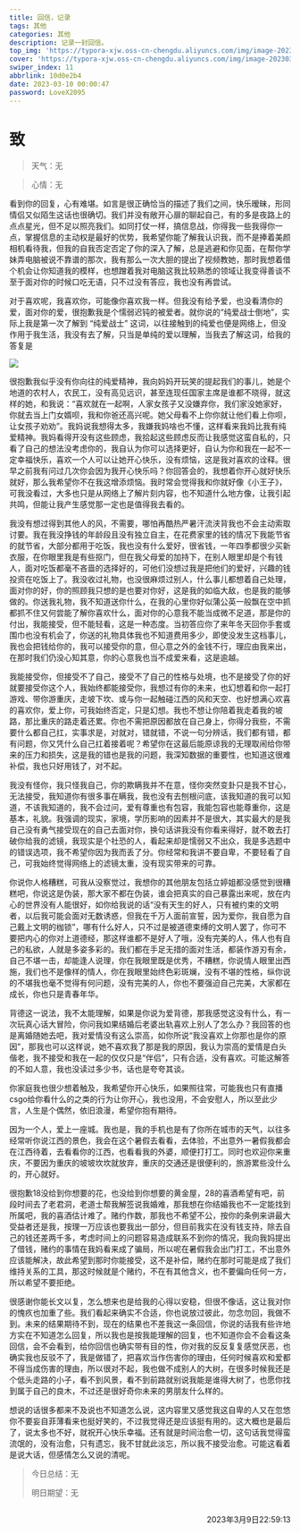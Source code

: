 ```yaml
---
title: 回信，记录
tags: 其他
categories: 其他
description: 记录一封回信。
top_img: 'https://typora-xjw.oss-cn-chengdu.aliyuncs.com/img/image-20230312214708605.png'
cover: 'https://typora-xjw.oss-cn-chengdu.aliyuncs.com/img/image-20230312214708605.png'
swiper_index: 11
abbrlink: 10d0e2b4
date: 2023-03-10 00:00:47
password: LoveX2095
---
```


# 致

> 天气：无

> 心情：无

看到你的回复，心有难堪。如言是很正确恰当的描述了我们之间，快乐暧昧，形同情侣又似陌生这话也很确切。我们并没有敞开心扉的聊起自己，有的多是夜路上的点点星光，但不足以照亮我们。如同打仗一样，搞信息战，你得我一些我得你一点，掌握信息的主动权是最好的优势，我希望你能了解我认识我，而不是捧着美颜相机看待我，但我的自我否定否定了你的深入了解，总是逃避和你见面，在帮你学妹弄电脑被说不靠谱的那次，我有那么一次大胆的提出了视频教她，那时我想着借个机会让你知道我的模样，也想蹭着我对电脑这我比较熟悉的领域让我变得善谈不至于面对你的时候口吃无语，只不过没有答应，我也没有再尝试。



对于喜欢呢，我喜欢你，可能像你喜欢我一样。但我没有给予爱，也没看清你的爱，面对你的爱，很抱歉我是个懦弱迟钝的被爱者。就你说的“纯爱战士倒地”，实际上我是第一次了解到 “纯爱战士” 这词，以往接触到的纯爱也便是网络上，但没作用于我生活，我没有去了解，只当是单纯的爱以理解，当我去了解这词，给我的答复是 

![](https://typora-xjw.oss-cn-chengdu.aliyuncs.com/img/image-20230312214708605.png)

很抱歉我似乎没有你向往的纯爱精神，我向妈妈开玩笑的提起我们的事儿，她是个地道的农村人，农民工，没有高见远识，甚至连现任国家主席是谁都不晓得，就这样的她，和我说：“喜欢就在一起啊，人家女孩子又没嫌弃你，我们家没她家好，你就去当上门女婿呗，我和你爸还高兴呢。她父母看不上你你就让他们看上你呗，让女孩子劝劝”。我妈说我想得太多，我嫌我妈啥也不懂，这样看来我妈比我有纯爱精神。我妈看得开没有这些顾虑，我拾起这些顾虑反而让我感觉这蛮自私的，只看了自己的想法没考虑你的，我自认为你可以选择更好，自认为你和我在一起不一定幸福快乐，喜欢一个人可以让她开心快乐，没有烦恼，这是我对喜欢的诠释。很早之前我有问过几次你会因为我开心快乐吗？你回答会的，我想着你开心就好快乐就好，那么我希望你不在我这增添烦恼。我时常会觉得我和你就好像《小王子》，可我没看过，大多也只是从网络上了解片刻内容，也不知道什么地方像，让我引起共鸣，但能让我产生感觉那一定也是值得我去看的。



我没有想过得到其他人的风，不需要，哪怕再酷热严暑汗流浃背我也不会主动索取讨要。我在我没挣钱的年龄段且没有独立自主，在花费家里的钱的情况下我能节省的就节省，大部分都用于吃饭，我也没有什么爱好，很省钱，一年四季都很少买新衣服，在你眼里我是有些抠门，但在我父母爱的加持下，在别人眼里却是个有钱人，面对吃饭都毫不吝啬的选择好的，可他们没想过我是把他们的爱好，兴趣的钱投资在吃饭上了。我没收过礼物，也没很麻烦过别人，什么事儿都想着自己处理，面对你的好，你的照顾我只想的是也要对你好，这是我的如临大敌，也是我的能够做的。你送我礼物，我不知道送你什么，在我的心里你好似蒲公英一般飘在空中抓都抓不住又何尝能了解你喜欢什么，面对你的心意我不能当成微不足道，那是你的付出，我能接受，但不能轻看，这是一种态度。当初答应你了来年冬天回你手套或围巾也没有机会了，你送的礼物具体我也不知道费用多少，即使没发生这档事儿，我也会把钱给你的，我可以接受你的意，但心意之外的金钱不行，理应由我来出，在那时我们仍没心知其意，你的心意我也当不成爱来看，这是逾越。



我能接受你，但接受不了自己，接受不了自己的性格与处境，也不是接受了你的好就要接受你这个人，我始终都能接受你，我想过有你的未来，也幻想着和你一起打游戏、带你游重庆，走坡下坎、或与你一起触碰江西的风和天空、也好想满心欢喜的喜欢你，爱上你，可我始终否定，只是幻想。我也不想让你陪着我走着我的坡路，那比重庆的路走着还累。你也不需把原因都放在自己身上，你得分我些，不需要什么都自己扛，实事求是，对就对，错就错，不说一句分辨话，我们都有错，都有问题，你又凭什么自己扛着接着呢？希望你在这最后能原谅我的无理取闹给你带来的压力和损失，这是我的错也是我的问题，我深知数据的重要性，也知道这很难补偿，我也只好用钱了，对不起。



我没有怪你，我只怪我自己，你的欺瞒我并不在意，怪你突然变卦只是我不甘心，无法接受，我知道你有很多事在瞒我，我也没有去刨根问底，该我知道的我可以知道，不该我知道的，我不会过问，爱有尊重也有包容，我能包容也能尊重你，这是基本，礼貌。我强调的现实，家境，学历影响的因素并不是很大，其实最大的是我自己没有勇气接受现在的自己去面对你，换句话讲我没有你看来得好，就不敢去打破你给我的滤镜，我现实是个社恐的人，看起来却是懦弱又不出众，我是多选题中的错误选项，我不希望你因为我而丢了分。你经常和我讲不要自卑，不要轻看了自己，可我始终觉得网络上的滤镜太重，没有现实带来的可靠。



你说你人格糟糕，可我从没察觉过，我想你的其他朋友包括立婷姐都没感觉到很糟糕吧，你说这是伪装，那大家不都在伪装，谁会把真实的自己暴露出来呢，放在内心的世界没有人能很好，如你给我说的话“没有天生的好人，只有被约束的文明者，以后我可能会面对无数诱惑，但我在千万人面前宣誓，因为爱你，我自愿为自己戴上文明的枷锁”，哪有什么好人，只不过是被道德束缚的文明人罢了，你可不要把内心的你对上道德经，那这样谁都不是好人了哦，没有完美的人，伟人也有自己的私欲，人就是多姿多彩的。我们都在手足无措的面对生活，都装作游刃有余，自己不堪一击，却能逢人说理，你在我眼里既是优秀，不糟糕，你说情人眼里出西施，我们也不是像样的情人，你在我眼里始终色彩斑斓，没有不堪的性格，纵你说的不堪我也毫不觉得有何问题，没有完美的人，你也不要强迫自己完美，大家都在成长，你也只是青春年华。



背德这一说法，我不太能理解，如果是你说为爱背德，那我感觉这没有什么，有一次玩真心话大冒险，你问我如果结婚后老婆出轨喜欢上别人了怎么办？我回答的也是离婚随她去吧，我对爱情没有这么崇高，如你所说“我没喜欢上你那也是你的原因”，那我也可以这样说，她不喜欢我了那是我的原因，我认为崇高的爱情是白头偕老，我不接受和我在一起的仅仅只是“伴侣”，只有合适，没有喜欢。可能这解答的不如人意，我也没读过多少书，话也是夸夸其谈。



你家庭我也很少想着触及，我希望你开心快乐，如果照往常，可能我也只有直播csgo给你看什么的之类的行为让你开心，我也没用，不会安慰人，所以至此少言，人生是个偶然，依旧浪漫，希望你抱有期待。



因为一个人，爱上一座城。我也是，我的手机也是有了你所在城市的天气，以往多经常听你说江西的景色，我会在这个暑假去看看，去体验，不出意外一暑假我都会在江西待着，去看看你的江西，也看看我的外婆，顺便打打工。同时也欢迎你来重庆，不要因为重庆的坡坡坎坎就放弃，重庆的交通还是很便利的，旅游累些没什么的，开心就好。



很抱歉18没给到你想要的花，也没给到你想要的黄金屋，28的喜酒希望有吧，前段时间去了老君洞，老道士帮我解签说我婚难，那我想在你结婚我也不一定能找到所属吧，我的喜酒估计难了。赌约作数，那我也不希望不公，按你的条例来讲最大受益者还是我，按理一万应该也要我出一部分，但目前我实在没有钱支持，除去自己的钱还差两千多，考虑时间上的问题容易造成联系不到你的情况，我向我妈提出了借钱，赌约的事情在我妈看来成了骗局，所以呢在暑假我会出门打工，不出意外应该能解决，故此希望到那时你能接受，这不是补偿，赌约在那时可能是成了我们维持关系的工具，那这时候就是个赌约，不在有其他含义，也不要偏向任何一方，所以希望不要拒绝。



很感谢你能长文以复，怎么想来也是给我的心得以安稳，但很不像话，这让我对你的愧疚也加重了些。我们看起来确实不合适，你也说放过彼此，勿念勿回，我做不到。未来的结果期待不到，现在的结果也不差我这一条回信，你说的话我有些许地方实在不知道怎么回复，所以我也是按我能理解的回复，也不知道你会不会看这条回信，会不会看到，给你回信也确实带有目的性，你对我的反反复复感觉厌恶，也确实我也反驳不了，我是做错了，把喜欢当作伤害你的理由，任何时候喜欢和爱都不得当成伤害的理由，所以很对不起，我也做不成别人的大树，在很多时候我还是个低头走路的小子，看不到风景，看不到前路就别说我能是谁得大树了，也愿你找到属于自己的良木，不过还是很好奇你未来的男朋友什么样的。



想说的话很多都来不及说也不知道怎么说，这内容里又感觉我这自卑的人又在忽悠你不要妄自菲薄看来也挺好笑的，不过我觉得还是应该挺有用的。这大概也是最后了，说太多也不好，就祝开心快乐幸福。还有就是时间治愈一切，这句话我觉得蛮流氓的，没有治愈，只有遗忘，我不甘就此淡忘，所以我不接受治愈。可能这看着是说大话，但感情怎么又说的清呢。



> 今日总结：无
>
> 明日期望：无



<p style="float: right">2023年3月9日22:59:13</p><br>

